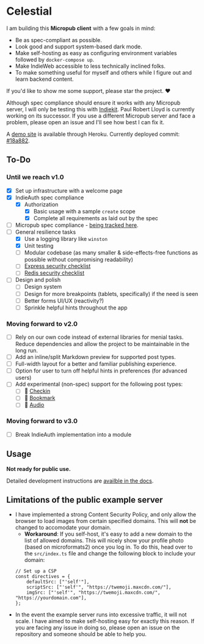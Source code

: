 # Celestial

I am building this __Micropub client__ with a few goals in mind:

- Be as spec-compliant as possible.
- Look good and support system-based dark mode.
- Make self-hosting as easy as configuring environment variables followed by `docker-compose up`.
- Make IndieWeb accessible to less technically inclined folks.
- To make something useful for myself and others while I figure out and learn backend content.

If you'd like to show me some support, please star the project. ♥

Although spec compliance should ensure it works with any Micropub server, I will only be testing this with [Indiekit](https://github.com/getindiekit/indiekit/ "indiekit"). Paul Robert Lloyd is currently working on its successor. If you use a different Micropub server and face a problem, please open an issue and I'll see how best I can fix it.

A [demo site](https://micropub-celestial.herokuapp.com/) is available through Heroku. Currently deployed commit: [#18a882](https://github.com/hirusi/Celestial/commit/18a8826d45d8e170414b1cb434973a25867330be).

## To-Do

### Until we reach v1.0

- [x] Set up infrastructure with a welcome page
- [x] IndieAuth spec compliance
    - [x] Authorization
        - [x] Basic usage with a sample `create` scope
        - [x] Complete all requirements as laid out by the spec
- [ ] Micropub spec compliance - [being tracked here](https://github.com/hirusi/Celestial/issues/4).
- [ ] General resilience tasks
    - [x] Use a logging library like `winston`
    - [x] Unit testing
    - [ ] Modular codebase (as many smaller & side-effects-free functions as possible without compromising readability)
    - [ ] [Express security checklist](https://expressjs.com/en/advanced/best-practice-security.html)
    - [ ] [Redis security checklist](https://redis.io/topics/security)
- [ ] Design and polish
    - [ ] Design system
    - [ ] Design for more breakpoints (tablets, specifically) if the need is seen
    - [ ] Better forms UI/UX (reactivity?)
    - [ ] Sprinkle helpful hints throughout the app

### Moving forward to v2.0

- [ ] Rely on our own code instead of external libraries for menial tasks. Reduce dependencies and allow the project to be maintainable in the long run.
- [ ] Add an inline/split Markdown preview for supported post types.
- [ ] Full-width layout for a better and familiar publishing experience.
- [ ] Option for user to turn off helpful hints in preferences (for advanced users)
- [ ] Add experimental (non-spec) support for the following post types:
    - [ ] 🚩 [Checkin](https://indieweb.org/checkin)
    - [ ] 🔖 [Bookmark](https://indieweb.org/bookmark)
    - [ ] 🎤 [Audio](https://indieweb.org/audio)
    
### Moving forward to v3.0

- [ ] Break IndieAuth implementation into a module

## Usage

__Not ready for public use.__

Detailed development instructions are [availble in the docs](/docs/development.md).

## Limitations of the public example server

* I have implemented a strong Content Security Policy, and only allow the browser to load images from certain specified domains. This will **not** be changed to accomodate your domain.
    * **Workaround**: If you self-host, it's easy to add a new domain to the list of allowed domains. This will nicely show your profile photo (based on microformats2) once you log in. To do this, head over to the `src/index.ts` file and change the following block to include your domain:
    ```
    // Set up a CSP
    const directives = {
        defaultSrc: ["'self'"],
        scriptSrc: ["'self'", "https://twemoji.maxcdn.com/"],
        imgSrc: ["'self'", "https://twemoji.maxcdn.com/", "https://yourdomain.com"],
    };
    ```
* In the event the example server runs into excessive traffic, it will not scale. I have aimed to make self-hosting easy for exactly this reason. If you are facing any issue in doing so, please open an issue on the repository and someone should be able to help you.

